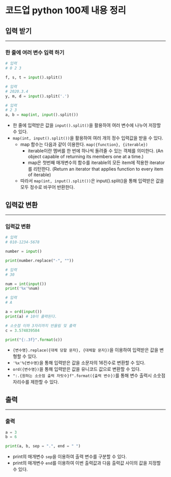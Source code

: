 # 코드업 python 100제 내용 정리
## 입력 받기
---
### 한 줄에 여러 변수 입력 하기
~~~python
# 입력
# 0 2 3

f, s, t = input().split()

# 입력
# 2020.3.4
y, m, d = input().split('.')

# 입력
# 2 3
a, b = map(int, input().split())

~~~
- 한 줄에 입력받은 값을 `input().split()`을 활용하여 여러 변수에 나누어 저장할 수 있다.
- `map(int, input().split())`을 활용하여 여러 개의 정수 입력값을 받을 수 있다.
    - map 함수는 다음과 같이 이용한다. `map({function}, {iterable})`
        - iterable이란 멤버를 한 번에 하나씩 돌려줄 수 있는 객체를 의미한다. (An object capable of returning its members one at a time.)
        - map은 첫번째 매개변수의 함수를 iterable의 모든 item에 적용한 iterator를 리턴한다. (Return an iterator that applies function to every item of iterable)
    - 따라서 `map(int, input().split())`은 input().split()을 통해 입력받은 값을 모두 정수로 바꾸어 반환한다.

## 입력값 변환
---
### 입력값 변환
~~~python
# 입력
# 010-1234-5678

number = input()

print(number.replace("-", ""))

# 입력
# 30

num = int(input())
print('%x'%num)

# 입력
# A

a = ord(input())
print(a) # 10이 출력된다.

# 소숫점 이하 3자리까지 반올림 및 출력
c = 3.574839584

print("{:.3f}".format(c))
~~~
- `{변수명}.replace({대체 당할 문자}, {대체할 문자})`을 이용하여 입력받은 값을 변형할 수 있다.
- `'%x'%{변수명}`을 통해 입력받은 값을 소문자의 16진수로 변환할 수 있다.
- `ord({변수명})`을 통해 입력받은 값을 유니코드 값으로 변환할 수 있다.
- `":.{원하는 소숫점 출력 자릿수}f".format({출력 변수})`를 통해 변수 출력시 소숫점 자리수를 제한할 수 있다.
## 출력
---
### 출력
~~~python
a = 3
b = 6

print(a, b, sep = ".", end = " ")
~~~
- print의 매개변수 `sep`을 이용하여 출력 변수를 구분할 수 있다.
- print의 매개변수 `end`를 이용하여 이번 출력값과 다음 출력값 사이의 값을 지정할 수 있다.